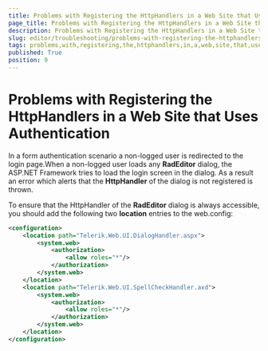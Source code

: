 ```yaml
---
title: Problems with Registering the HttpHandlers in a Web Site that Uses Authentication
page_title: Problems with Registering the HttpHandlers in a Web Site that Uses Authentication | RadEditor for ASP.NET AJAX Documentation
description: Problems with Registering the HttpHandlers in a Web Site that Uses Authentication
slug: editor/troubleshooting/problems-with-registering-the-httphandlers-in-a-web-site-that-uses-authentication
tags: problems,with,registering,the,httphandlers,in,a,web,site,that,uses,authentication
published: True
position: 9
---
```


# Problems with Registering the HttpHandlers in a Web Site that Uses Authentication

In a form authentication scenario a non-logged user is redirected to the login page.When a non-logged user loads any **RadEditor** dialog, the ASP.NET Framework tries to load the login screen in the dialog. As a result an error which alerts that the **HttpHandler** of the dialog is not registered is thrown.

To ensure that the HttpHandler of the **RadEditor** dialog is always accessible, you should add the following two **location** entries to the web.config:

````XML
<configuration>
	<location path="Telerik.Web.UI.DialogHandler.aspx">
		<system.web>
			<authorization>
				<allow roles="*"/>
			</authorization>
		</system.web>
	</location>
	<location path="Telerik.Web.UI.SpellCheckHandler.axd">
		<system.web>
			<authorization>
				<allow roles="*"/>
			</authorization>
		</system.web>
	</location>
</configuration>
````


